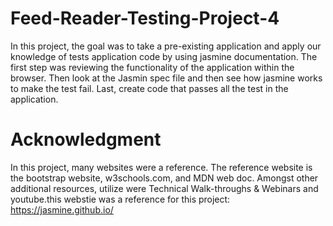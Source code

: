 # Feed-Reader-Testing-Project-4
In this project, the goal was to take a pre-existing application and apply our knowledge of tests application code by using jasmine documentation. The first step was reviewing the functionality of the application within the browser.  Then look at the Jasmin spec file and then see how jasmine works to make the test fail. Last, create code that passes all the test in the application. 

# Acknowledgment 
In this project, many websites were a reference. The reference website is the bootstrap website, w3schools.com, and MDN web doc. Amongst other additional resources, utilize were Technical Walk-throughs & Webinars and youtube.this webstie was a reference for this project: https://jasmine.github.io/

